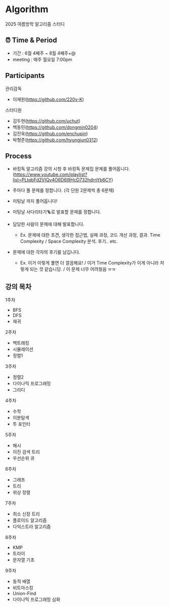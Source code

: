 # Algorithm
2025 여름방학 알고리즘 스터디


## ⏰ Time & Period
- 기간 : 6월 4째주 ~ 8월 4째주+@
- meeting : 매주 월요일 7:00pm


## Participants
관리감독
- 이재원(https://github.com/220v-K)

스터디원
- 김두현(https://github.com/uchut)
- 백동민(https://github.com/dongmin0204)
- 김진욱(https://github.com/enchupin)
- 박형준(https://github.com/hyungjun0312)


## Process
- 바킹독 알고리즘 강의 시청 후 바킹독 문제집 문제를 풀어옵니다. (https://www.youtube.com/playlist?list=PLtqbFd2VIQv4O6D6l9HcD732hdrnYb6CY)

- 주마다 풀 문제를 정합니다. (각 단원 2문제씩 총 6문제)

- 미팅날 까지 풀어옵니다!

- 미팅날 사다리타기🪜로 발표할 문제를 정합니다.

- 담당한 사람이 문제에 대해 발표합니다.
  - Ex. 문제에 대한 초견, 생각한 접근법, 실패 과정, 코드 개선 과정, 결과. Time Complexity / Space Complexity 분석. 후기.. etc.
- 문제에 대한 각자의 후기를 남깁니다.
  - Ex. 이거 이렇게 풀면 더 깔끔해요! / 이거 Time Complexity가 이게 아니라 저렇게 되는 것 같습니당. / 이 문제 너무 어려웠음 ㅠㅠ


## 강의 목차
1주차
- BFS
- DFS
- 재귀

2주차
- 백트래킹
- 시뮬레이션
- 정렬1

3주차
- 정렬2
- 다이나믹 프로그래밍
- 그리디

4주차
- 수학
- 이분탐색
- 투 포인터

5주차
- 해시
- 이진 검색 트리
- 우선순위 큐

6주차
- 그래프
- 트리
- 위상 정렬

7주차
- 최소 신장 트리
- 플로이드 알고리즘
- 다익스트라 알고리즘

8주차
- KMP
- 트라이
- 문자열 기초

9주차
- 동적 배열
- 비트마스킹
- Union-Find
- 다이나믹 프로그래밍 심화
